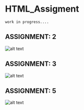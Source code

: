 # HTML_Assigment
    work in progress....

## ASSIGNMENT: 2
   ![alt text](https://github.com/abhilashka/HTML_Assignment/blob/main/shared_assets/Assignment-2.PNG)

## ASSIGNMENT: 3
   ![alt text](https://github.com/abhilashka/HTML_Assignment/blob/main/shared_assets/Assignment-3.PNG)

## ASSIGNMENT: 5
   ![alt text](https://github.com/abhilashka/HTML_Assignment/blob/main/shared_assets/Assignment-5.PNG)
